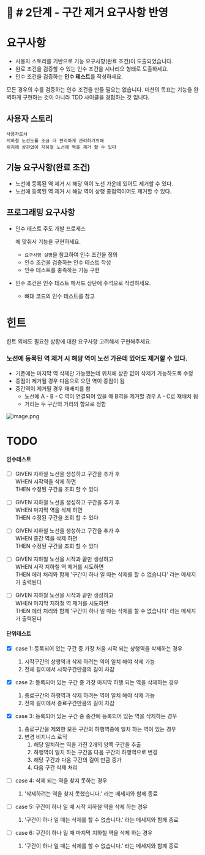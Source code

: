 # 🚀 # 2단계 - 구간 제거 요구사항 반영

# 요구사항

- 사용자 스토리를 기반으로 기능 요구사항(완료 조건)이 도출되었습니다.
- 완료 조건을 검증할 수 있는 인수 조건을 시나리오 형태로 도출하세요.
- 인수 조건을 검증하는 **인수 테스트**를 작성하세요.



모든 경우의 수를 검증하는 인수 조건을 만들 필요는 없습니다. 미션의 목표는 기능을 완벽하게 구현하는 것이 아니라 TDD 사이클을 경험하는 것 입니다.

## 사용자 스토리

```plaintext
사용자로서
지하철 노선도를 조금 더 편리하게 관리하기위해
위치에 상관없이 지하철 노선에 역을 제거 할 수 있다
```

## 기능 요구사항(완료 조건)

- 노선에 등록된 역 제거 시 해당 역이 노선 가운데 있어도 제거할 수 있다.
- 노선에 등록된 역 제거 시 해당 역이 상행 종점역이어도 제거할 수 있다.

## 프로그래밍 요구사항

- 인수 테스트 주도 개발 프로세스

  에 맞춰서 기능을 구현하세요.

  - `요구사항 설명`을 참고하여 인수 조건을 정의
  - 인수 조건을 검증하는 인수 테스트 작성
  - 인수 테스트를 충족하는 기능 구현

- 인수 조건은 인수 테스트 메서드 상단에 주석으로 작성하세요.

  - 뼈대 코드의 인수 테스트를 참고

# 힌트



힌트 외에도 필요한 상황에 대한 요구사항 고려해서 구현해주세요.

### 노선에 등록된 역 제거 시 해당 역이 노선 가운데 있어도 제거할 수 있다.

- 기존에는 마지막 역 삭제만 가능했는데 위치에 상관 없이 삭제가 가능하도록 수정
- 종점이 제거될 경우 다음으로 오던 역이 종점이 됨
- 중간역이 제거될 경우 재배치를 함
  - 노선에 A - B - C 역이 연결되어 있을 때 B역을 제거할 경우 A - C로 재배치 됨
  - 거리는 두 구간의 거리의 합으로 정함

![image.png](https://nextstep-storage.s3.ap-northeast-2.amazonaws.com/a8751b272c36421481c779e5a743a928)


# TODO

#### 인수테스트

- [ ] GIVEN 지하철 노선을 생성하고 구간을 추가 후</br>
  WHEN 시작역을 삭제 하면</br>
  THEN 수정된 구간을 조회 할 수 있다

- [ ] GIVEN 지하철 노선을 생성하고 구간을 추가 후</br>
  WHEN 마지막 역을 삭제 하면</br>
  THEN 수정된 구간을 조회 할 수 있다

- [ ] GIVEN 지하철 노선을 생성하고 구간을 추가 후</br>
  WHEN 중간 역을 삭제 하면</br>
  THEN 수정된 구간을 조회 할 수 있다

- [ ] GIVEN 지하철 노선을 시작과 끝만 생성하고</br>
  WHEN 시작 지하철 역 제거를 시도하면</br>
  THEN 에러 처리와 함께 '구간이 하나 일 때는 삭제를 할 수 없습니다' 라는 메세지가 출력된다

- [ ] GIVEN 지하철 노선을 시작과 끝만 생성하고</br>
  WHEN 마지막 지하철 역 제거를 시도하면</br>
  THEN 에러 처리와 함께 '구간이 하나 일 때는 삭제를 할 수 없습니다' 라는 메세지가 출력된다

#### 단위테스트

- [x] case 1: 등록되어 있는 구간 중 가장 처음 시작 되는 상행역을 삭제하는 경우
    1. 시작구간의 상행역과 삭제 하려는 역이 일치 해야 삭제 가능
    2. 전체 길이에서 시작구간만큼의 길이 차감 

- [x] case 2: 등록되어 있는 구간 중 가장 마지막 하행 되는 역을 삭제하는 경우
    1. 종료구간의 하행역과 삭제 하려는 역이 일치 해야 삭제 가능
    2. 전체 길이에서 종료구간만큼의 길이 차감

- [x] case 3: 등록되어 있는 구간 중 중간에 등록되어 있는 역을 삭제하는 경우
    1. 종료구간을 제외한 모든 구간의 하행역중에 일치 하는 역이 있는 경우
    2. 변경 비지니스 로직
       1. 해당 일치하는 역을 가진 2개의 양쪽 구간을 추출
       2. 하행역이 일치 하는 구간을 다음 구간의 하행역으로 변경
       3. 해당 구간과 다음 구간의 길이 만큼 증가
       4. 다음 구간 삭제 처리

- [ ] case 4: 삭제 되는 역을 찾지 못하는 경우
    1. '삭제하려는 역을 찾지 못했습니다.' 라는 메세지와 함께 종료

- [ ] case 5: 구간이 하나 일 때 시작 지하철 역을 삭제 하는 경우
  1. '구간이 하나 일 때는 삭제를 할 수 없습니다.' 라는 메세지와 함께 종료

- [ ] case 6: 구간이 하나 일 때 마지막 지하철 역을 삭제 하는 경우
  1. '구간이 하나 일 때는 삭제를 할 수 없습니다.' 라는 메세지와 함께 종료
